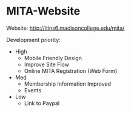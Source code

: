 MITA-Website
============
Website: http://itins6.madisoncollege.edu/mita/

Development priority:

* High
  * Mobile Friendly Design
  * Improve Site Flow
  * Online MITA Registration (Web Form)
* Med
  * Membership Information Improved
  * Events
* Low
  * Link to Paypal
